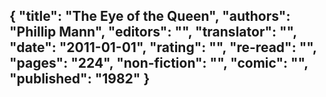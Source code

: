 {
 "title": "The Eye of the Queen",
 "authors": "Phillip Mann",
 "editors": "",
 "translator": "",
 "date": "2011-01-01",
 "rating": "",
 "re-read": "",
 "pages": "224",
 "non-fiction": "",
 "comic": "",
 "published": "1982"
}
---

